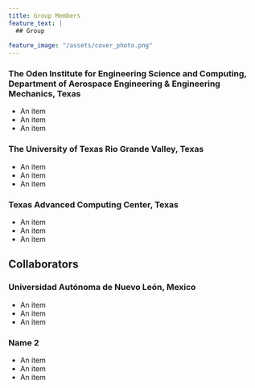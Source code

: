 ```yaml
---
title: Group Members
feature_text: |
  ## Group
  
feature_image: "/assets/cover_photo.png" 
---
```




### The Oden Institute for Engineering Science and Computing, Department of Aerospace Engineering & Engineering Mechanics, Texas
* An item
* An item
* An item

### The University of Texas Rio Grande Valley, Texas
* An item
* An item
* An item

### Texas Advanced Computing Center, Texas
* An item
* An item
* An item

## Collaborators

### Universidad Autónoma de Nuevo León, Mexico
* An item
* An item
* An item

### Name 2
* An item
* An item
* An item
